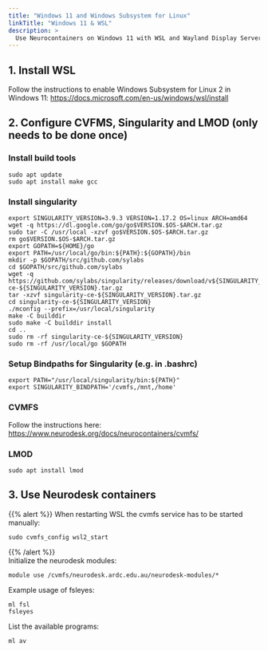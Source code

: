 ```yaml
---
title: "Windows 11 and Windows Subsystem for Linux"
linkTitle: "Windows 11 & WSL"
description: >
  Use Neurocontainers on Windows 11 with WSL and Wayland Display Server
---
```


## 1. Install WSL
Follow the instructions to enable Windows Subsystem for Linux 2 in Windows 11: https://docs.microsoft.com/en-us/windows/wsl/install

## 2. Configure CVFMS, Singularity and LMOD (only needs to be done once)

### Install build tools
<pre class="language-batch command-line" data-prompt=">">
<code>sudo apt update
sudo apt install make gcc </code>
</pre>


### Install singularity
<pre class="language-batch command-line" data-prompt=">">
<code>export SINGULARITY_VERSION=3.9.3 VERSION=1.17.2 OS=linux ARCH=amd64
wget -q https://dl.google.com/go/go$VERSION.$OS-$ARCH.tar.gz 
sudo tar -C /usr/local -xzvf go$VERSION.$OS-$ARCH.tar.gz 
rm go$VERSION.$OS-$ARCH.tar.gz 
export GOPATH=${HOME}/go 
export PATH=/usr/local/go/bin:${PATH}:${GOPATH}/bin 
mkdir -p $GOPATH/src/github.com/sylabs 
cd $GOPATH/src/github.com/sylabs 
wget -q https://github.com/sylabs/singularity/releases/download/v${SINGULARITY_VERSION}/singularity-ce-${SINGULARITY_VERSION}.tar.gz 
tar -xzvf singularity-ce-${SINGULARITY_VERSION}.tar.gz 
cd singularity-ce-${SINGULARITY_VERSION} 
./mconfig --prefix=/usr/local/singularity 
make -C builddir 
sudo make -C builddir install 
cd .. 
sudo rm -rf singularity-ce-${SINGULARITY_VERSION} 
sudo rm -rf /usr/local/go $GOPATH </code>
</pre>

### Setup Bindpaths for Singularity (e.g. in .bashrc)
<pre class="language-batch command-line" data-prompt=">">
<code>export PATH="/usr/local/singularity/bin:${PATH}"
export SINGULARITY_BINDPATH='/cvmfs,/mnt,/home'</code>
</pre>

### CVMFS
Follow the instructions here: https://www.neurodesk.org/docs/neurocontainers/cvmfs/

### LMOD
<pre class="language-batch command-line" data-prompt=">">
<code>sudo apt install lmod</code>
</pre>



## 3. Use Neurodesk containers
{{% alert %}}
When restarting WSL the cvmfs service has to be started manually:
<pre class="language-batch command-line" data-prompt=">">
<code>sudo cvmfs_config wsl2_start</code>
</pre>
{{% /alert %}}  
Initialize the neurodesk modules:
<pre class="language-batch command-line" data-prompt=">">
<code>module use /cvmfs/neurodesk.ardc.edu.au/neurodesk-modules/*</code>
</pre>

Example usage of fsleyes:
<pre class="language-batch command-line" data-prompt=">">
<code>ml fsl
fsleyes</code>
</pre>

List the available programs:
<pre class="language-batch command-line" data-prompt=">">
<code>ml av</code>
</pre>
